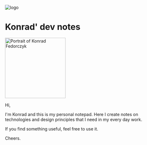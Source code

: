 ![logo](https://realhe.ro/img/logo.svg "Realhe.ro")

# Konrad' dev notes 
<img src="https://realhe.ro/img/konrad-fedorczyk.jpg " alt="Portrait of Konrad Fedorczyk" width="200"/>

Hi,

I'm Konrad and this is my personal notepad. Here I create notes on technologies and design principles that I need in my every day work. 

If you find something useful, feel free to use it.

Cheers.
